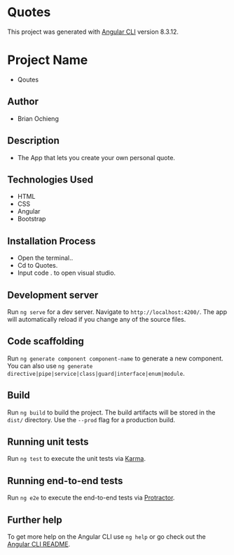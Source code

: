 # Quotes

This project was generated with [Angular CLI](https://github.com/angular/angular-cli) version 8.3.12.

# Project Name
* Qoutes

## Author
* Brian Ochieng

## Description
* The App that lets you create your own personal quote.

## Technologies Used
* HTML
* CSS
* Angular
* Bootstrap

## Installation Process
* Open the terminal..
* Cd to Quotes.
* Input code . to open  visual studio.

## Development server

Run `ng serve` for a dev server. Navigate to `http://localhost:4200/`. The app will automatically reload if you change any of the source files.

## Code scaffolding

Run `ng generate component component-name` to generate a new component. You can also use `ng generate directive|pipe|service|class|guard|interface|enum|module`.

## Build

Run `ng build` to build the project. The build artifacts will be stored in the `dist/` directory. Use the `--prod` flag for a production build.

## Running unit tests

Run `ng test` to execute the unit tests via [Karma](https://karma-runner.github.io).

## Running end-to-end tests

Run `ng e2e` to execute the end-to-end tests via [Protractor](http://www.protractortest.org/).

## Further help

To get more help on the Angular CLI use `ng help` or go check out the [Angular CLI README](https://github.com/angular/angular-cli/blob/master/README.md).
